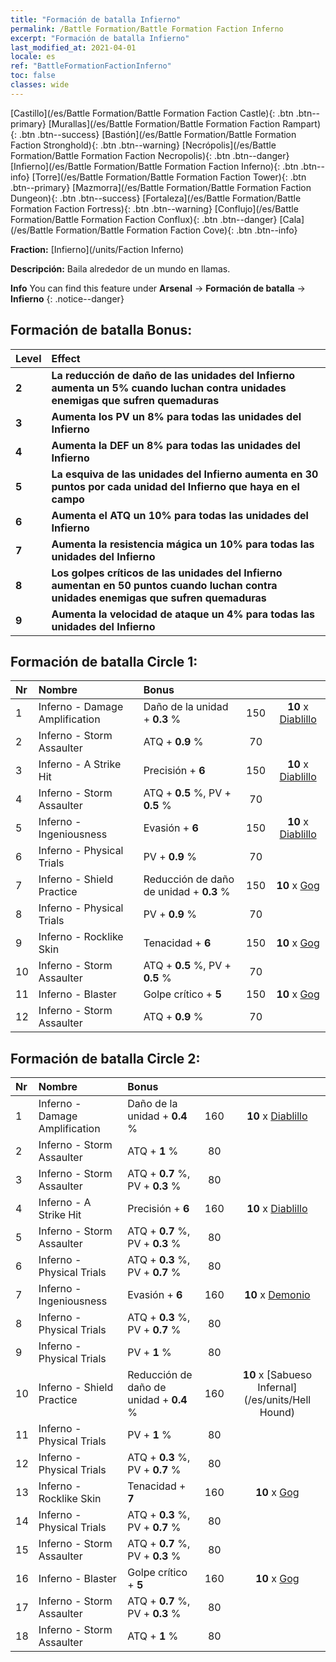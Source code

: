 ```yaml
---
title: "Formación de batalla Infierno"
permalink: /Battle Formation/Battle Formation Faction Inferno
excerpt: "Formación de batalla Infierno"
last_modified_at: 2021-04-01
locale: es
ref: "BattleFormationFactionInferno"
toc: false
classes: wide
---
```

 [Castillo](/es/Battle Formation/Battle Formation Faction Castle){: .btn .btn--primary} [Murallas](/es/Battle Formation/Battle Formation Faction Rampart){: .btn .btn--success} [Bastión](/es/Battle Formation/Battle Formation Faction Stronghold){: .btn .btn--warning} [Necrópolis](/es/Battle Formation/Battle Formation Faction Necropolis){: .btn .btn--danger} [Infierno](/es/Battle Formation/Battle Formation Faction Inferno){: .btn .btn--info} [Torre](/es/Battle Formation/Battle Formation Faction Tower){: .btn .btn--primary} [Mazmorra](/es/Battle Formation/Battle Formation Faction Dungeon){: .btn .btn--success} [Fortaleza](/es/Battle Formation/Battle Formation Faction Fortress){: .btn .btn--warning} [Conflujo](/es/Battle Formation/Battle Formation Faction Conflux){: .btn .btn--danger} [Cala](/es/Battle Formation/Battle Formation Faction Cove){: .btn .btn--info} 

  **Fraction:** [Infierno](/units/Faction Inferno)

  **Descripción:** Baila alrededor de un mundo en llamas.

**Info** You can find this feature under **Arsenal** -> **Formación de batalla** -> **Infierno** 
{: .notice--danger}

## Formación de batalla Bonus:

  | Level |         Effect        |
  |:------|:---------------------|
  | **2** | **La reducción de daño de las unidades del Infierno aumenta un 5% cuando luchan contra unidades enemigas que sufren quemaduras** |
  | **3** | **Aumenta los PV un 8% para todas las unidades del Infierno** |
  | **4** | **Aumenta la DEF un 8% para todas las unidades del Infierno** |
  | **5** | **La esquiva de las unidades del Infierno aumenta en 30 puntos por cada unidad del Infierno que haya en el campo** |
  | **6** | **Aumenta el ATQ un 10% para todas las unidades del Infierno** |
  | **7** | **Aumenta la resistencia mágica un 10% para todas las unidades del Infierno** |
  | **8** | **Los golpes críticos de las unidades del Infierno aumentan en 50 puntos cuando luchan contra unidades enemigas que sufren quemaduras** |
  | **9** | **Aumenta la velocidad de ataque un 4% para todas las unidades del Infierno** |

## Formación de batalla Circle 1:

  |  Nr  |  Nombre   |  Bonus  | <i class="fas fa-flask"/>  |  <i class="fab fa-optin-monster"/> |
  |:-----|:--------------------|:---------|:-----------------:|:----------------:|
  | 1 | Inferno - Damage Amplification | Daño de la unidad + **0.3** % | 150 |  **10** x [Diablillo](/es/units/Imp) |
  | 2 | Inferno - Storm Assaulter | ATQ + **0.9** % | 70 |   |
  | 3 | Inferno - A Strike Hit | Precisión + **6**  | 150 |  **10** x [Diablillo](/es/units/Imp) |
  | 4 | Inferno - Storm Assaulter | ATQ + **0.5** %, PV + **0.5** % | 70 |   |
  | 5 | Inferno - Ingeniousness | Evasión + **6**  | 150 |  **10** x [Diablillo](/es/units/Imp) |
  | 6 | Inferno - Physical Trials | PV + **0.9** % | 70 |   |
  | 7 | Inferno - Shield Practice | Reducción de daño de unidad + **0.3** % | 150 |  **10** x [Gog](/es/units/Gog) |
  | 8 | Inferno - Physical Trials | PV + **0.9** % | 70 |   |
  | 9 | Inferno - Rocklike Skin | Tenacidad + **6**  | 150 |  **10** x [Gog](/es/units/Gog) |
  | 10 | Inferno - Storm Assaulter | ATQ + **0.5** %, PV + **0.5** % | 70 |   |
  | 11 | Inferno - Blaster | Golpe crítico + **5**  | 150 |  **10** x [Gog](/es/units/Gog) |
  | 12 | Inferno - Storm Assaulter | ATQ + **0.9** % | 70 |   |
  


## Formación de batalla Circle 2:

  |  Nr  |  Nombre   |  Bonus  | <i class="fas fa-flask"/>  |  <i class="fab fa-optin-monster"/> |
  |:-----|:--------------------|:---------|:-----------------:|:----------------:|
  | 1 | Inferno - Damage Amplification | Daño de la unidad + **0.4** % | 160 |  **10** x [Diablillo](/es/units/Imp) |
  | 2 | Inferno - Storm Assaulter | ATQ + **1** % | 80 |   |
  | 3 | Inferno - Storm Assaulter | ATQ + **0.7** %, PV + **0.3** % | 80 |   |
  | 4 | Inferno - A Strike Hit | Precisión + **6**  | 160 |  **10** x [Diablillo](/es/units/Imp) |
  | 5 | Inferno - Storm Assaulter | ATQ + **0.7** %, PV + **0.3** % | 80 |   |
  | 6 | Inferno - Physical Trials | ATQ + **0.3** %, PV + **0.7** % | 80 |   |
  | 7 | Inferno - Ingeniousness | Evasión + **6**  | 160 |  **10** x [Demonio](/es/units/Demon) |
  | 8 | Inferno - Physical Trials | ATQ + **0.3** %, PV + **0.7** % | 80 |   |
  | 9 | Inferno - Physical Trials | PV + **1** % | 80 |   |
  | 10 | Inferno - Shield Practice | Reducción de daño de unidad + **0.4** % | 160 |  **10** x [Sabueso Infernal](/es/units/Hell Hound) |
  | 11 | Inferno - Physical Trials | PV + **1** % | 80 |   |
  | 12 | Inferno - Physical Trials | ATQ + **0.3** %, PV + **0.7** % | 80 |   |
  | 13 | Inferno - Rocklike Skin | Tenacidad + **7**  | 160 |  **10** x [Gog](/es/units/Gog) |
  | 14 | Inferno - Physical Trials | ATQ + **0.3** %, PV + **0.7** % | 80 |   |
  | 15 | Inferno - Storm Assaulter | ATQ + **0.7** %, PV + **0.3** % | 80 |   |
  | 16 | Inferno - Blaster | Golpe crítico + **5**  | 160 |  **10** x [Gog](/es/units/Gog) |
  | 17 | Inferno - Storm Assaulter | ATQ + **0.7** %, PV + **0.3** % | 80 |   |
  | 18 | Inferno - Storm Assaulter | ATQ + **1** % | 80 |   |
  

